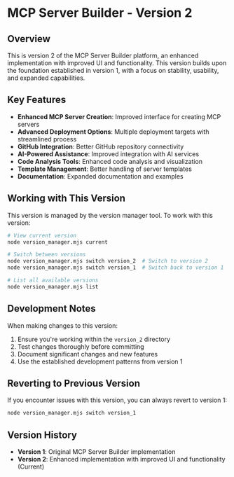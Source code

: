 # MCP Server Builder - Version 2

## Overview

This is version 2 of the MCP Server Builder platform, an enhanced implementation with improved UI and functionality. This version builds upon the foundation established in version 1, with a focus on stability, usability, and expanded capabilities.

## Key Features

- **Enhanced MCP Server Creation**: Improved interface for creating MCP servers
- **Advanced Deployment Options**: Multiple deployment targets with streamlined process
- **GitHub Integration**: Better GitHub repository connectivity
- **AI-Powered Assistance**: Improved integration with AI services
- **Code Analysis Tools**: Enhanced code analysis and visualization
- **Template Management**: Better handling of server templates
- **Documentation**: Expanded documentation and examples

## Working with This Version

This version is managed by the version manager tool. To work with this version:

```bash
# View current version
node version_manager.mjs current

# Switch between versions
node version_manager.mjs switch version_2  # Switch to version 2
node version_manager.mjs switch version_1  # Switch back to version 1

# List all available versions
node version_manager.mjs list
```

## Development Notes

When making changes to this version:

1. Ensure you're working within the `version_2` directory
2. Test changes thoroughly before committing
3. Document significant changes and new features
4. Use the established development patterns from version 1

## Reverting to Previous Version

If you encounter issues with this version, you can always revert to version 1:

```bash
node version_manager.mjs switch version_1
```

## Version History

- **Version 1**: Original MCP Server Builder implementation
- **Version 2**: Enhanced implementation with improved UI and functionality (Current)
